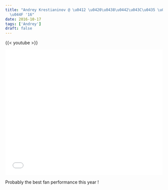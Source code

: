 ```yaml
---
title: "Andrey Krestianinov @ \u0412 \u0420\u0438\u0442\u043C\u0435 \u041E\u0433\u043D\
  \u044F '16"
date: 2016-10-17
tags: ['Andrey']
draft: false
---
```

{{< youtube  >}}

<p><iframe src="//vk.com/video_ext.php?oid=121686938&amp;id=456239098&amp;hash=4eff06e66bb8bb68&amp;hd=1" width=100% height="400" frameborder="0" allowfullscreen></iframe></p>
<p>Probably the best fan performance this year !</p>
